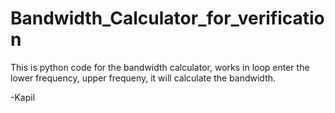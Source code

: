 # Bandwidth_Calculator_for_verification


This is python code for the bandwidth calculator, works in loop
enter the lower frequency, upper frequeny, it will calculate the bandwidth.

-Kapil

